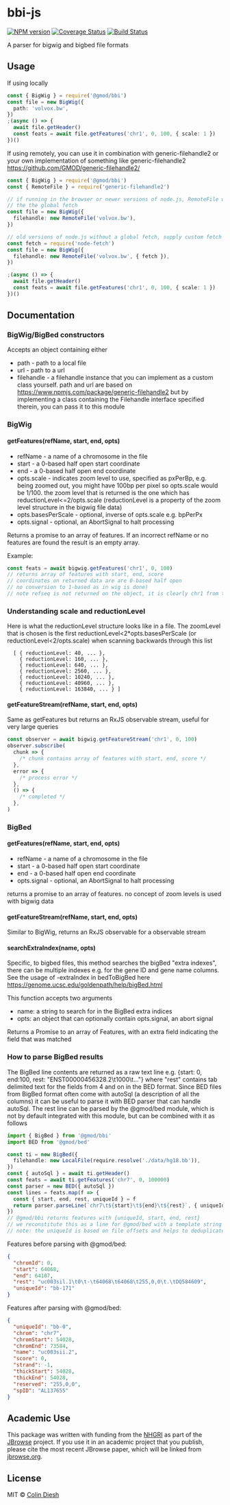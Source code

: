 # bbi-js

[![NPM version](https://img.shields.io/npm/v/@gmod/bbi.svg?style=flat-square)](https://npmjs.org/package/@gmod/bbi)
[![Coverage Status](https://img.shields.io/codecov/c/github/GMOD/bbi-js/master.svg?style=flat-square)](https://codecov.io/gh/GMOD/bbi-js/branch/master)
[![Build Status](https://img.shields.io/github/actions/workflow/status/GMOD/bbi-js/push.yml?branch=master)](https://github.com/GMOD/bbi-js/actions?query=branch%3Amaster+workflow%3APush+)

A parser for bigwig and bigbed file formats

## Usage

If using locally

```typescript
const { BigWig } = require('@gmod/bbi')
const file = new BigWig({
  path: 'volvox.bw',
})
;(async () => {
  await file.getHeader()
  const feats = await file.getFeatures('chr1', 0, 100, { scale: 1 })
})()
```

If using remotely, you can use it in combination with generic-filehandle2 or
your own implementation of something like generic-filehandle2
https://github.com/GMOD/generic-filehandle2/

```typescript
const { BigWig } = require('@gmod/bbi')
const { RemoteFile } = require('generic-filehandle2')

// if running in the browser or newer versions of node.js, RemoteFile will use
// the the global fetch
const file = new BigWig({
  filehandle: new RemoteFile('volvox.bw'),
})

// old versions of node.js without a global fetch, supply custom fetch function
const fetch = require('node-fetch')
const file = new BigWig({
  filehandle: new RemoteFile('volvox.bw', { fetch }),
})

;(async () => {
  await file.getHeader()
  const feats = await file.getFeatures('chr1', 0, 100, { scale: 1 })
})()
```

## Documentation

### BigWig/BigBed constructors

Accepts an object containing either

- path - path to a local file
- url - path to a url
- filehandle - a filehandle instance that you can implement as a custom class
  yourself. path and url are based on
  https://www.npmjs.com/package/generic-filehandle2 but by implementing a class
  containing the Filehandle interface specified therein, you can pass it to this
  module

### BigWig

#### getFeatures(refName, start, end, opts)

- refName - a name of a chromosome in the file
- start - a 0-based half open start coordinate
- end - a 0-based half open end coordinate
- opts.scale - indicates zoom level to use, specified as pxPerBp, e.g. being
  zoomed out, you might have 100bp per pixel so opts.scale would be 1/100. the
  zoom level that is returned is the one which has reductionLevel<=2/opts.scale
  (reductionLevel is a property of the zoom level structure in the bigwig file
  data)
- opts.basesPerScale - optional, inverse of opts.scale e.g. bpPerPx
- opts.signal - optional, an AbortSignal to halt processing

Returns a promise to an array of features. If an incorrect refName or no
features are found the result is an empty array.

Example:

```typescript
const feats = await bigwig.getFeatures('chr1', 0, 100)
// returns array of features with start, end, score
// coordinates on returned data are are 0-based half open
// no conversion to 1-based as in wig is done)
// note refseq is not returned on the object, it is clearly chr1 from the query though
```

### Understanding scale and reductionLevel

Here is what the reductionLevel structure looks like in a file. The zoomLevel
that is chosen is the first reductionLevel<2\*opts.basesPerScale (or
reductionLevel<2/opts.scale) when scanning backwards through this list

      [ { reductionLevel: 40, ... },
        { reductionLevel: 160, ... },
        { reductionLevel: 640, ... },
        { reductionLevel: 2560, ... },
        { reductionLevel: 10240, ... },
        { reductionLevel: 40960, ... },
        { reductionLevel: 163840, ... } ]

#### getFeatureStream(refName, start, end, opts)

Same as getFeatures but returns an RxJS observable stream, useful for very large
queries

```typescript
const observer = await bigwig.getFeatureStream('chr1', 0, 100)
observer.subscribe(
  chunk => {
    /* chunk contains array of features with start, end, score */
  },
  error => {
    /* process error */
  },
  () => {
    /* completed */
  },
)
```

### BigBed

#### getFeatures(refName, start, end, opts)

- refName - a name of a chromosome in the file
- start - a 0-based half open start coordinate
- end - a 0-based half open end coordinate
- opts.signal - optional, an AbortSignal to halt processing

returns a promise to an array of features. no concept of zoom levels is used
with bigwig data

#### getFeatureStream(refName, start, end, opts)

Similar to BigWig, returns an RxJS observable for a observable stream

#### searchExtraIndex(name, opts)

Specific, to bigbed files, this method searches the bigBed "extra indexes",
there can be multiple indexes e.g. for the gene ID and gene name columns. See
the usage of -extraIndex in bedToBigBed here
https://genome.ucsc.edu/goldenpath/help/bigBed.html

This function accepts two arguments

- name: a string to search for in the BigBed extra indices
- opts: an object that can optionally contain opts.signal, an abort signal

Returns a Promise to an array of Features, with an extra field indicating the
field that was matched

### How to parse BigBed results

The BigBed line contents are returned as a raw text line e.g. {start: 0,
end:100, rest: "ENST00000456328.2\t1000\t..."} where "rest" contains tab
delimited text for the fields from 4 and on in the BED format. Since BED files
from BigBed format often come with autoSql (a description of all the columns) it
can be useful to parse it with BED parser that can handle autoSql. The rest line
can be parsed by the @gmod/bed module, which is not by default integrated with
this module, but can be combined with it as follows

```typescript
import { BigBed } from '@gmod/bbi'
import BED from '@gmod/bed'

const ti = new BigBed({
  filehandle: new LocalFile(require.resolve('./data/hg18.bb')),
})
const { autoSql } = await ti.getHeader()
const feats = await ti.getFeatures('chr7', 0, 100000)
const parser = new BED({ autoSql })
const lines = feats.map(f => {
  const { start, end, rest, uniqueId } = f
  return parser.parseLine(`chr7\t${start}\t${end}\t${rest}`, { uniqueId })
})
// @gmod/bbi returns features with {uniqueId, start, end, rest}
// we reconstitute this as a line for @gmod/bed with a template string
// note: the uniqueId is based on file offsets and helps to deduplicate exact feature copies if they exist
```

Features before parsing with @gmod/bed:

```json
{
  "chromId": 0,
  "start": 64068,
  "end": 64107,
  "rest": "uc003sil.1\t0\t-\t64068\t64068\t255,0,0\t.\tDQ584609",
  "uniqueId": "bb-171"
}
```

Features after parsing with @gmod/bed:

```json
{
  "uniqueId": "bb-0",
  "chrom": "chr7",
  "chromStart": 54028,
  "chromEnd": 73584,
  "name": "uc003sii.2",
  "score": 0,
  "strand": -1,
  "thickStart": 54028,
  "thickEnd": 54028,
  "reserved": "255,0,0",
  "spID": "AL137655"
}
```

## Academic Use

This package was written with funding from the [NHGRI](http://genome.gov) as
part of the [JBrowse](http://jbrowse.org) project. If you use it in an academic
project that you publish, please cite the most recent JBrowse paper, which will
be linked from [jbrowse.org](http://jbrowse.org).

## License

MIT © [Colin Diesh](https://github.com/cmdcolin)
